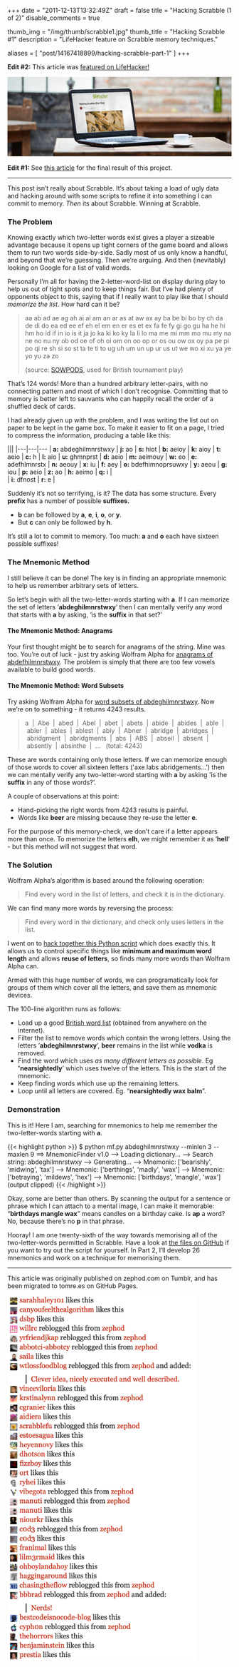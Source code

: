 +++
date = "2011-12-13T13:32:49Z"
draft = false
title = "Hacking Scrabble (1 of 2)"
disable_comments = true

thumb_img = "/img/thumb/scrabble1.jpg"
thumb_title = "Hacking Scrabble #1"
description = "LifeHacker feature on Scrabble memory techniques."

aliases = [
    "post/14167418899/hacking-scrabble-part-1"
]
+++

**Edit #2:** This article was [featured on LifeHacker!](http://lifehacker.com/5868095/hacking-scrabble-part-one)

[![LifeHacker Screenshot](/img/hacking_scrabble_lifehacker_wide_placeit.jpg)](http://lifehacker.com/5868095/hacking-scrabble-part-one)

**Edit #1:** See [this article](/post/hacking-scrabble-part-2) for the final result of this project.

---

This post isn’t really about Scrabble. It’s about taking a load of ugly data and hacking around with some scripts to refine it into something I can commit to memory. _Then_ its about Scrabble. Winning at Scrabble.

### The Problem

Knowing exactly which two-letter words exist gives a player a sizeable advantage because it opens up tight corners of the game board and allows them to run two words side-by-side. Sadly most of us only know a handful, and beyond that we’re guessing. Then we’re arguing. And then (inevitably) looking on Google for a list of valid words. 

Personally I’m all for having the 2-letter-word-list on display during play to help us out of tight spots and to keep things fair. But I’ve had plenty of opponents object to this, saying that if I really want to play like that I should _memorize the list_. How hard can it be?

> aa ab ad ae ag ah ai al am an ar as at aw ax ay ba be bi bo by ch da de di do ea ed ee ef eh el em en er es et ex fa fe fy gi go gu ha he hi hm ho id if in io is it ja jo ka ki ko ky la li lo ma me mi mm mo mu my na ne no nu ny ob od oe of oh oi om on oo op or os ou ow ox oy pa pe pi po qi re sh si so st ta te ti to ug uh um un up ur us ut we wo xi xu ya ye yo yu za zo
>
> (source: [SOWPODS](http://en.wiktionary.org/wiki/Appendix:Official_English_Scrabble_2-letter_words), used for British tournament play)

That’s 124 words! More than a hundred arbitrary letter-pairs, with no connecting pattern and most of which I don’t recognise. Committing that to memory is better left to sauvants who can happily recall the order of a shuffled deck of cards.

I had already given up with the problem, and I was writing the list out on paper to be kept in the game box. To make it easier to fit on a page, I tried to compress the information, producing a table like this:

||| 
|---|---|---
| **a:** abdeghilmnrstwxy | **j:** ao               | **s:** hiot
| **b:** aeioy            | **k:** aioy             | **t:** aeio
| **c:** h                | **l:** aio              | **u:** ghmnprst
| **d:** aeio             | **m:** aeimouy          | **w:** eo
| **e:** adefhlmnrstx     | **n:** aeouy            | **x:** iu
| **f:** aey              | **o:** bdefhimnoprsuwxy | **y:** aeou
| **g:** iou              | **p:** aeio             | **z:** ao
| **h:** aeimo            | **q:** i                |  
| **i:** dfnost           | **r:** e                |  

Suddenly it’s not so terrifying, is it? The data has some structure. Every **prefix** has a number of possible **suffixes.**

*   **b** can be followed by **a**, **e**, **i**, **o**, or **y**.
*   But **c** can only be followed by **h**.

It’s still a lot to commit to memory. Too much: **a** and **o** each have sixteen possible suffixes!

### The Mnemonic Method

I still believe it can be done! The key is in finding an appropriate mnemonic to help us remember arbitrary sets of letters.

So let’s begin with all the two-letter-words starting with **a**. If I can memorize the set of letters ’**abdeghilmnrstwxy**’ then I can mentally verify any word that starts with **a** by asking, ‘is the **suffix** in that set?’

#### The Mnemonic Method: Anagrams

Your first thought might be to search for anagrams of the string. Mine was too. You’re out of luck - just try asking Wolfram Alpha for [anagrams of abdefhilmnrstwxy](http://www.wolframalpha.com/input/?i=anagrams+of+abdeghilmnrstwxy "Wolfram Alpha query"). The problem is simply that there are too few vowels available to build good words. 

#### The Mnemonic Method: Word Subsets

Try asking Wolfram Alpha for [word subsets of abdeghilmnrstwxy](http://www.wolframalpha.com/input/?i=word+subsets+of+abdeghilmnrstwxy "Wolfram Alpha query"). Now we’re on to something - it returns 4243 results. 

> a  |  Abe  |  abed  |  Abel  |  abet  |  abets  |  abide  |  abides  |  able  |  abler  |  ables  |  ablest  |  ably  |  Abner  |  abridge  |  abridges  |  abridgment  |  abridgments  |  abs  |  ABS  |  abseil  |  absent  |  absently  |  absinthe  |  …   (total: 4243)

These are words containing only those letters. If we can memorize enough of those words to cover all sixteen letters ('axe labs abridgements…’) then we can mentally verify any two-letter-word starting with **a** by asking 'is the **suffix** in any of those words?’.

A couple of observations at this point:

*   Hand-picking the right words from 4243 results is painful.
*   Words like **beer** are missing because they re-use the letter **e**.

For the purpose of this memory-check, we don’t care if a letter appears more than once. To memorize the letters **elh**, we might remember it as ’**hell**’ - but this method will not suggest that word.

### The Solution

Wolfram Alpha’s algorithm is based around the following operation:

> Find every word in the list of letters, and check it is in the dictionary.

We can find many more words by reversing the process:

> Find every word in the dictionary, and check only uses letters in the list.

I went on to [hack together this Python script](https://github.com/zephod/scrabble-tools "GitHub Scrabble Tools link") which does exactly this. It allows us to control specific things like **minimum and maximum word length** and allows **reuse of letters**, so finds many more words than Wolfram Alpha can.

Armed with this huge number of words, we can programatically look for groups of them which cover all the letters, and save them as mnemonic devices.

The 100-line algorithm runs as follows:

*   Load up a good [British word list](http://wordlist.sourceforge.net/ "Word lists") (obtained from anywhere on the internet).
*   Filter the list to remove words which contain the wrong letters. Using the letters ’**abdeghilmnrstwxy**’, **beer** remains in the list while **vodka** is removed.
*   Find the word which uses _as many different letters as possible_. Eg **'nearsightedly**’ which uses twelve of the letters. This is the start of the mnemonic.
*   Keep finding words which use up the remaining letters.
*   Loop until all letters are covered. Eg. “**nearsightedly wax balm**”.

### Demonstration 

This is it! Here I am, searching for mnemonics to help me remember the two-letter-words starting with **a**.

{{< highlight python >}}
$ python mf.py abdeghilmnrstwxy --minlen 3 --maxlen 9
==> MnemonicFinder v1.0
--> Loading dictionary...
--> Search string: abdeghilmnrstwxy
--> Generating...
--> Mnemonic: ['bearishly', 'midwing', 'tax']
--> Mnemonic: ['berthings', 'madly', 'wax']
--> Mnemonic: ['betraying', 'mildews', 'hex']
--> Mnemonic: ['birthdays', 'mangle', 'wax']
    (output clipped)
{{< /highlight >}}

Okay, some are better than others. By scanning the output for a sentence or phrase which I can attach to a mental image, I can make it memorable: “**birthdays mangle wax**” means candles on a birthday cake. Is **ap** a word? No, because there’s no **p** in that phrase.

Hooray! I am one twenty-sixth of the way towards memorising all of the two-letter-words permitted in Scrabble. Have a look at [the files on GitHub](https://github.com/zephod/scrabble-tools "GitHub link") if you want to try out the script for yourself. In Part 2, I’ll develop 26 mnemonics and work on a technique for memorising them.

* * *

This article was originally published on zephod.com on Tumblr, and has been migrated to tomre.es on GitHub Pages.

<img src="/img/tumblr_archive_1.png" alt="(defunct) Tumblr Social Links" style="margin: 0; width: 425px;"/>
